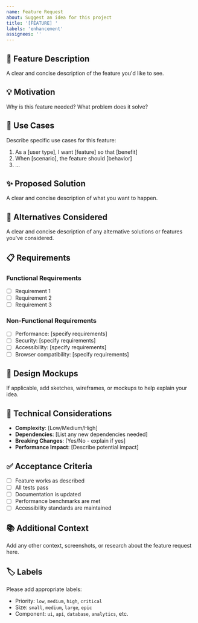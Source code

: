```yaml
---
name: Feature Request
about: Suggest an idea for this project
title: '[FEATURE] '
labels: 'enhancement'
assignees: ''
---
```


## 🚀 Feature Description

A clear and concise description of the feature you'd like to see.

## 💡 Motivation

Why is this feature needed? What problem does it solve?

## 🎯 Use Cases

Describe specific use cases for this feature:

1. As a [user type], I want [feature] so that [benefit]
2. When [scenario], the feature should [behavior]
3. ...

## ✨ Proposed Solution

A clear and concise description of what you want to happen.

## 🔄 Alternatives Considered

A clear and concise description of any alternative solutions or features you've considered.

## 📋 Requirements

### Functional Requirements

- [ ] Requirement 1
- [ ] Requirement 2
- [ ] Requirement 3

### Non-Functional Requirements

- [ ] Performance: [specify requirements]
- [ ] Security: [specify requirements]
- [ ] Accessibility: [specify requirements]
- [ ] Browser compatibility: [specify requirements]

## 🎨 Design Mockups

If applicable, add sketches, wireframes, or mockups to help explain your idea.

## 🔧 Technical Considerations

- **Complexity**: [Low/Medium/High]
- **Dependencies**: [List any new dependencies needed]
- **Breaking Changes**: [Yes/No - explain if yes]
- **Performance Impact**: [Describe potential impact]

## ✅ Acceptance Criteria

- [ ] Feature works as described
- [ ] All tests pass
- [ ] Documentation is updated
- [ ] Performance benchmarks are met
- [ ] Accessibility standards are maintained

## 📚 Additional Context

Add any other context, screenshots, or research about the feature request here.

## 🏷️ Labels

Please add appropriate labels:

- Priority: `low`, `medium`, `high`, `critical`
- Size: `small`, `medium`, `large`, `epic`
- Component: `ui`, `api`, `database`, `analytics`, etc.
